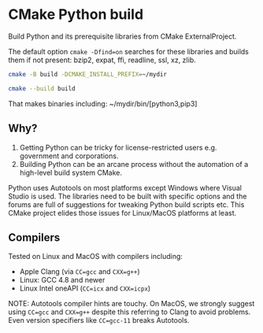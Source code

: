 # CMake Python build

Build Python and its prerequisite libraries from CMake ExternalProject.

The default option `cmake -Dfind=on` searches for these libraries and builds them if not present: bzip2, expat, ffi, readline, ssl, xz, zlib.

```sh
cmake -B build -DCMAKE_INSTALL_PREFIX=~/mydir

cmake --build build
```

That makes binaries including: ~/mydir/bin/[python3,pip3]

## Why?

1. Getting Python can be tricky for license-restricted users e.g. government and corporations.
2. Building Python can be an arcane process without the automation of a high-level build system CMake.

Python uses Autotools on most platforms except Windows where Visual Studio is used.
The libraries need to be built with specific options and the forums are full of suggestions for tweaking Python build scripts etc.
This CMake project elides those issues for Linux/MacOS platforms at least.

## Compilers

Tested on Linux and MacOS with compilers including:

* Apple Clang (via `CC=gcc` and `CXX=g++`)
* Linux: GCC 4.8 and newer
* Linux Intel oneAPI (`CC=icx` and `CXX=icpx`)

NOTE: Autotools compiler hints are touchy.
On MacOS, we strongly suggest using `CC=gcc` and `CXX=g++` despite this referring to Clang to avoid problems.
Even version specifiers like `CC=gcc-11` breaks Autotools.
